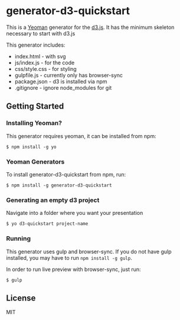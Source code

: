 # generator-d3-quickstart
This is a [Yeoman](http://yeoman.io) generator for the [d3.js](http://d3.js).
It has the minimum skeleton necessary to start with d3.js

This generator includes:

* index.html - with svg
* js/index.js - for the code
* css/style.css - for styling
* gulpfile.js - currently only has browser-sync
* package.json - d3 is installed via npm
* .gitignore - ignore node_modules for git

## Getting Started

### Installing Yeoman?

This generator requires yeoman, it can be installed from npm:

```
$ npm install -g yo
```

### Yeoman Generators

To install generator-d3-quickstart from npm, run:

```
$ npm install -g generator-d3-quickstart
```

### Generating an empty d3 project
Navigate into a folder where you want your presentation

```
$ yo d3-quickstart project-name
```


### Running
This generator uses gulp and browser-sync. If you do not have gulp installed, you may have to run `npm install -g gulp`.

In order to run live preview with browser-sync, just run:
```
$ gulp
```

## License

MIT
